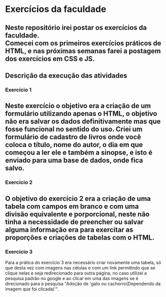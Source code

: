 # Exercícios da faculdade
Neste repositório irei postar os exercícios da faculdade.<br>
Comecei com os primeiros exercícios práticos de HTML, e nas próximas semanas farei a postagem dos exercícios em CSS e JS.
---
## Descrição da execução das atividades

### Exercício 1
Neste exercício o objetivo era a criação de um formulário utilizando apenas o HTML, o objetivo não era salvar os dados definitivamente mas que fosse funcional no sentido do uso. Criei um formulário de cadastro de livros onde você coloca o título, nome do autor, o dia em que começou a ler ele e também a sinopse, e isto é enviado para uma base de dados, onde fica salvo.
---
### Exercício 2
O objetivo do exercício 2 era a criação de uma tabela com campos em branco e com uma divisão equivalente e porporcional, neste não tinha a necessidade de preencher ou salvar alguma informação era para exercitar as proporções e criações de tabelas com o HTML.
---
### Exercício 3
Para a prática do exercício 3 era necessário criar novamente uma tabela, só que desta vez com imagens nas células e com um link permitindo que se clique nelas e seja redirecionado para outra página, no caso utilizei a pesquisa padrão no google e ao clicar em uma das imagens se é direcionado para a pesquisa "Adoção de 'gato ou cachorro(Dependendo da imagem que foi clicada)'".
